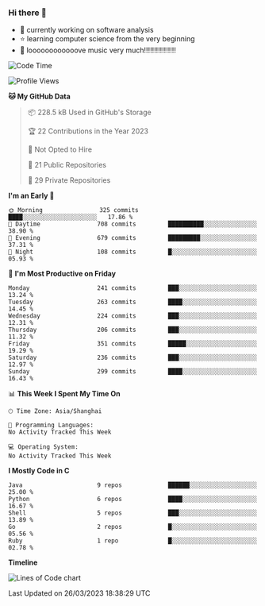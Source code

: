 ### Hi there 👋

<!--
**rbamb/rbamb** is a ✨ _special_ ✨ repository because its `README.md` (this file) appears on your GitHub profile.

Here are some ideas to get you started:

- 🔭 I’m currently working on ...
- 🌱 I’m currently learning ...
- 👯 I’m looking to collaborate on ...
- 🤔 I’m looking for help with ...
- 💬 Ask me about ...
- 📫 How to reach me: ...
- 😄 Pronouns: ...
- ⚡ Fun fact: ...
-->

* :rocket: currently working on software analysis
* :star: learning computer science from the very beginning
* :musical_note: loooooooooooove music very much!!!!!!!!!!!!!!!!

<!--START_SECTION:waka-->
![Code Time](http://img.shields.io/badge/Code%20Time-0%20secs-blue)

![Profile Views](http://img.shields.io/badge/Profile%20Views-0-blue)

**🐱 My GitHub Data** 

> 📦 228.5 kB Used in GitHub's Storage 
 > 
> 🏆 22 Contributions in the Year 2023
 > 
> 🚫 Not Opted to Hire
 > 
> 📜 21 Public Repositories 
 > 
> 🔑 29 Private Repositories 
 > 
**I'm an Early 🐤** 

```text
🌞 Morning                325 commits         ████░░░░░░░░░░░░░░░░░░░░░   17.86 % 
🌆 Daytime                708 commits         ██████████░░░░░░░░░░░░░░░   38.90 % 
🌃 Evening                679 commits         █████████░░░░░░░░░░░░░░░░   37.31 % 
🌙 Night                  108 commits         █░░░░░░░░░░░░░░░░░░░░░░░░   05.93 % 
```
📅 **I'm Most Productive on Friday** 

```text
Monday                   241 commits         ███░░░░░░░░░░░░░░░░░░░░░░   13.24 % 
Tuesday                  263 commits         ████░░░░░░░░░░░░░░░░░░░░░   14.45 % 
Wednesday                224 commits         ███░░░░░░░░░░░░░░░░░░░░░░   12.31 % 
Thursday                 206 commits         ███░░░░░░░░░░░░░░░░░░░░░░   11.32 % 
Friday                   351 commits         █████░░░░░░░░░░░░░░░░░░░░   19.29 % 
Saturday                 236 commits         ███░░░░░░░░░░░░░░░░░░░░░░   12.97 % 
Sunday                   299 commits         ████░░░░░░░░░░░░░░░░░░░░░   16.43 % 
```


📊 **This Week I Spent My Time On** 

```text
🕑︎ Time Zone: Asia/Shanghai

💬 Programming Languages: 
No Activity Tracked This Week

💻 Operating System: 
No Activity Tracked This Week
```

**I Mostly Code in C** 

```text
Java                     9 repos             ██████░░░░░░░░░░░░░░░░░░░   25.00 % 
Python                   6 repos             ████░░░░░░░░░░░░░░░░░░░░░   16.67 % 
Shell                    5 repos             ███░░░░░░░░░░░░░░░░░░░░░░   13.89 % 
Go                       2 repos             █░░░░░░░░░░░░░░░░░░░░░░░░   05.56 % 
Ruby                     1 repo              █░░░░░░░░░░░░░░░░░░░░░░░░   02.78 % 
```



**Timeline**

![Lines of Code chart](https://raw.githubusercontent.com/rbamb/rbamb/main/assets/bar_graph.png)


 Last Updated on 26/03/2023 18:38:29 UTC
<!--END_SECTION:waka-->
